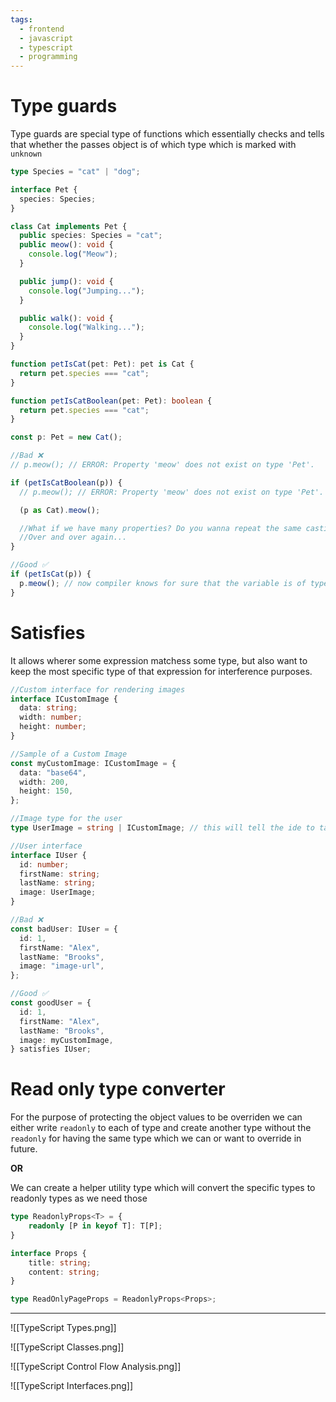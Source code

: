 ```yaml
---
tags:
  - frontend
  - javascript
  - typescript
  - programming
---
```

# Type guards
Type guards are special type of functions which essentially checks and tells that whether the passes object is of which type which is marked with `unknown`

```ts
type Species = "cat" | "dog";

interface Pet {
  species: Species;
}

class Cat implements Pet {
  public species: Species = "cat";
  public meow(): void {
    console.log("Meow");
  }

  public jump(): void {
    console.log("Jumping...");
  }

  public walk(): void {
    console.log("Walking...");
  }
}

function petIsCat(pet: Pet): pet is Cat {
  return pet.species === "cat";
}

function petIsCatBoolean(pet: Pet): boolean {
  return pet.species === "cat";
}

const p: Pet = new Cat();

//Bad ❌
// p.meow(); // ERROR: Property 'meow' does not exist on type 'Pet'.

if (petIsCatBoolean(p)) {
  // p.meow(); // ERROR: Property 'meow' does not exist on type 'Pet'.

  (p as Cat).meow();

  //What if we have many properties? Do you wanna repeat the same casting
  //Over and over again...
}

//Good ✅
if (petIsCat(p)) {
  p.meow(); // now compiler knows for sure that the variable is of type Cat and it has meow method
}
```


# Satisfies
It allows wherer some expression matchess some type, but also want to keep the most specific type of that expression for interference purposes.

```ts
//Custom interface for rendering images
interface ICustomImage {
  data: string;
  width: number;
  height: number;
}

//Sample of a Custom Image
const myCustomImage: ICustomImage = {
  data: "base64",
  width: 200,
  height: 150,
};

//Image type for the user
type UserImage = string | ICustomImage; // this will tell the ide to take the methods which are common in both the type 'string' and ICustomImage. But if we use the datisfies keyword for the type inference then the type safety is being permanently ensured by the ide

//User interface
interface IUser {
  id: number;
  firstName: string;
  lastName: string;
  image: UserImage;
}

//Bad ❌
const badUser: IUser = {
  id: 1,
  firstName: "Alex",
  lastName: "Brooks",
  image: "image-url",
};

//Good ✅
const goodUser = {
  id: 1,
  firstName: "Alex",
  lastName: "Brooks",
  image: myCustomImage,
} satisfies IUser;
```


# Read only type converter

For the purpose of protecting the object values to be overriden we can either write `readonly` to each of type and create another type without the `readonly` for having the same type which we can or want to override in future. 

**OR**

We can create a helper utility type which will convert the specific types to readonly types as we need those

```ts
type ReadonlyProps<T> = {
	readonly [P in keyof T]: T[P];
}

interface Props {
	title: string;
	content: string;
}

type ReadOnlyPageProps = ReadonlyProps<Props>;
```

---

![[TypeScript Types.png]]

![[TypeScript Classes.png]]

![[TypeScript Control Flow Analysis.png]]

![[TypeScript Interfaces.png]]